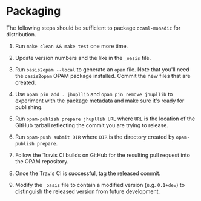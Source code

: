 # Packaging

The following steps should be sufficient to package `ocaml-monadic` for distribution.

  1. Run `make clean && make test` one more time.

  2. Update version numbers and the like in the `_oasis` file.

  3. Run `oasis2opam --local` to generate an `opam` file.  Note that you'll need
     the `oasis2opam` OPAM package installed.  Commit the new files that are
     created.

  4. Use `opam pin add . jhupllib` and `opam pin remove jhupllib` to experiment
     with the package metadata and make sure it's ready for publishing.

  5. Run `opam-publish prepare jhupllib URL` where `URL` is the location of the
     GitHub tarball reflecting the commit you are trying to release.

  6. Run `opam-push submit DIR` where `DIR` is the directory created by
     `opam-publish prepare`.

  7. Follow the Travis CI builds on GitHub for the resulting pull request into
     the OPAM repository.

  8. Once the Travis CI is successful, tag the released commit.

  9. Modify the `_oasis` file to contain a modified version (e.g. `0.1+dev`) to
     distinguish the released version from future development.
